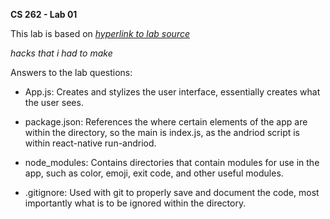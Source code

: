 **CS 262 - Lab 01**

This lab is based on [*hyperlink to lab source*](cs.calvin.edu/courses/cs/262/kvlinden/01introduction/lab.html)

*hacks that i had to make*

Answers to the lab questions:
* App.js: Creates and stylizes the user interface, essentially creates what the user sees.

* package.json: References the where certain elements of the app are within the directory, so the main is index.js, as the andriod script is within react-native run-andriod.

* node_modules: Contains directories that contain modules for use in the app, such as color, emoji, exit code, and other useful modules.

* .gitignore: Used with git to properly save and document the code, most importantly what is to be ignored within the directory.
